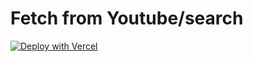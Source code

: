 # Fetch from Youtube/search

[![Deploy with Vercel](https://vercel.com/button)](https://vercel.com/new/project?template=https://github.com/atilafassina/youtube-videos)
